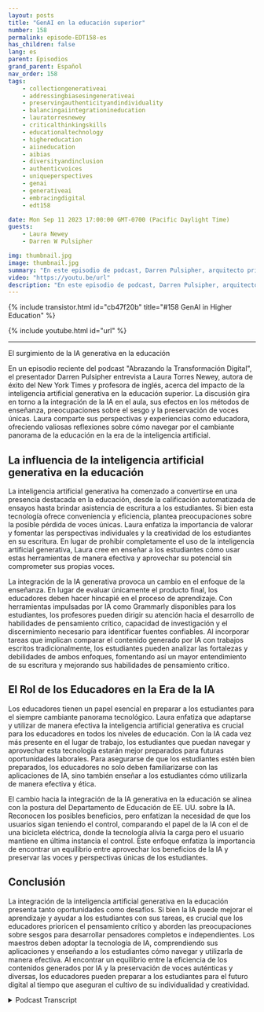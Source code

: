 ```yaml
---
layout: posts
title: "GenAI en la educación superior"
number: 158
permalink: episode-EDT158-es
has_children: false
lang: es
parent: Episodios
grand_parent: Español
nav_order: 158
tags:
    - collectiongenerativeai
    - addressingbiasesingenerativeai
    - preservingauthenticityandindividuality
    - balancingaiintegrationineducation
    - lauratorresnewey
    - criticalthinkingskills
    - educationaltechnology
    - highereducation
    - aiineducation
    - aibias
    - diversityandinclusion
    - authenticvoices
    - uniqueperspectives
    - genai
    - generativeai
    - embracingdigital
    - edt158

date: Mon Sep 11 2023 17:00:00 GMT-0700 (Pacific Daylight Time)
guests:
    - Laura Newey
    - Darren W Pulsipher

img: thumbnail.jpg
image: thumbnail.jpg
summary: "En este episodio de podcast, Darren Pulsipher, arquitecto principal de soluciones del sector público en Intel, entrevista a Laura Torres Newey, autora de best-sellers del New York Times y profesora universitaria, sobre el impacto de la inteligencia artificial generativa en la educación superior. Este episodio ahonda en los desafíos y oportunidades presentados por la integración de la inteligencia artificial generativa en el aula, destacando la necesidad de habilidades de pensamiento crítico, las preocupaciones sobre sesgos y asegurando la preservación de voces únicas."
video: "https://youtu.be/url"
description: "En este episodio de podcast, Darren Pulsipher, arquitecto principal de soluciones del sector público en Intel, entrevista a Laura Torres Newey, autora de best-sellers del New York Times y profesora universitaria, sobre el impacto de la inteligencia artificial generativa en la educación superior. Este episodio ahonda en los desafíos y oportunidades presentados por la integración de la inteligencia artificial generativa en el aula, destacando la necesidad de habilidades de pensamiento crítico, las preocupaciones sobre sesgos y asegurando la preservación de voces únicas."
---
```


<div>
{% include transistor.html id="cb47f20b" title="#158 GenAI in Higher Education" %}

{% include youtube.html id="url" %}
</div>

---

El surgimiento de la IA generativa en la educación

En un episodio reciente del podcast "Abrazando la Transformación Digital", el presentador Darren Pulsipher entrevista a Laura Torres Newey, autora de éxito del New York Times y profesora de inglés, acerca del impacto de la inteligencia artificial generativa en la educación superior. La discusión gira en torno a la integración de la IA en el aula, sus efectos en los métodos de enseñanza, preocupaciones sobre el sesgo y la preservación de voces únicas. Laura comparte sus perspectivas y experiencias como educadora, ofreciendo valiosas reflexiones sobre cómo navegar por el cambiante panorama de la educación en la era de la inteligencia artificial.

## La influencia de la inteligencia artificial generativa en la educación

La inteligencia artificial generativa ha comenzado a convertirse en una presencia destacada en la educación, desde la calificación automatizada de ensayos hasta brindar asistencia de escritura a los estudiantes. Si bien esta tecnología ofrece conveniencia y eficiencia, plantea preocupaciones sobre la posible pérdida de voces únicas. Laura enfatiza la importancia de valorar y fomentar las perspectivas individuales y la creatividad de los estudiantes en su escritura. En lugar de prohibir completamente el uso de la inteligencia artificial generativa, Laura cree en enseñar a los estudiantes cómo usar estas herramientas de manera efectiva y aprovechar su potencial sin comprometer sus propias voces.

La integración de la IA generativa provoca un cambio en el enfoque de la enseñanza. En lugar de evaluar únicamente el producto final, los educadores deben hacer hincapié en el proceso de aprendizaje. Con herramientas impulsadas por IA como Grammarly disponibles para los estudiantes, los profesores pueden dirigir su atención hacia el desarrollo de habilidades de pensamiento crítico, capacidad de investigación y el discernimiento necesario para identificar fuentes confiables. Al incorporar tareas que implican comparar el contenido generado por IA con trabajos escritos tradicionalmente, los estudiantes pueden analizar las fortalezas y debilidades de ambos enfoques, fomentando así un mayor entendimiento de su escritura y mejorando sus habilidades de pensamiento crítico.

## El Rol de los Educadores en la Era de la IA

Los educadores tienen un papel esencial en preparar a los estudiantes para el siempre cambiante panorama tecnológico. Laura enfatiza que adaptarse y utilizar de manera efectiva la inteligencia artificial generativa es crucial para los educadores en todos los niveles de educación. Con la IA cada vez más presente en el lugar de trabajo, los estudiantes que puedan navegar y aprovechar esta tecnología estarán mejor preparados para futuras oportunidades laborales. Para asegurarse de que los estudiantes estén bien preparados, los educadores no solo deben familiarizarse con las aplicaciones de IA, sino también enseñar a los estudiantes cómo utilizarla de manera efectiva y ética.

El cambio hacia la integración de la IA generativa en la educación se alinea con la postura del Departamento de Educación de EE. UU. sobre la IA. Reconocen los posibles beneficios, pero enfatizan la necesidad de que los usuarios sigan teniendo el control, comparando el papel de la IA con el de una bicicleta eléctrica, donde la tecnología alivia la carga pero el usuario mantiene en última instancia el control. Este enfoque enfatiza la importancia de encontrar un equilibrio entre aprovechar los beneficios de la IA y preservar las voces y perspectivas únicas de los estudiantes.

## Conclusión

La integración de la inteligencia artificial generativa en la educación presenta tanto oportunidades como desafíos. Si bien la IA puede mejorar el aprendizaje y ayudar a los estudiantes con sus tareas, es crucial que los educadores prioricen el pensamiento crítico y aborden las preocupaciones sobre sesgos para desarrollar pensadores completos e independientes. Los maestros deben adoptar la tecnología de IA, comprendiendo sus aplicaciones y enseñando a los estudiantes cómo navegar y utilizarla de manera efectiva. Al encontrar un equilibrio entre la eficiencia de los contenidos generados por IA y la preservación de voces auténticas y diversas, los educadores pueden preparar a los estudiantes para el futuro digital al tiempo que aseguran el cultivo de su individualidad y creatividad.



<details>
<summary> Podcast Transcript </summary>

<p></p>

</details>
